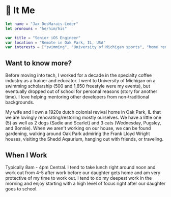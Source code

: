 # 👻 It Me

```swift
let name = "Jax DesMarais-Leder"
let pronouns = "he/him/his"

var title = "Senior iOS Engineer"
var location = "Remote in Oak Park, IL, USA"
var interests = ["swimming", "University of Michigan sports", "home renovations", "coffee", "tattoos"]
```

## Want to know more?

Before moving into tech, I worked for a decade in the specialty coffee industry as a trainer and educator. I went to University of Michigan on a swimming scholarship (500 and 1,650 freestyle were my events), but eventually dropped out of school for personal reasons (story for another time). I love helping mentoring other developers from non-traditional backgrounds.

My wife and I own a 1920s dutch colonial revival home in Oak Park, IL that we are lovingly renovating/restoring mostly ourselves. We have a little one (5) as well as 2 dogs (Sadie and Scarlet) and 3 cats (Wednesday, Pugsley, and Bonnie). When we aren't working on our house, we can be found gardening, walking around Oak Park admiring the Frank Lloyd Wright houses, visiting the Shedd Aqaurium, hanging out with friends, or traveling.

## When I Work

Typically 8am - 4pm Central. I tend to take lunch right around noon and work out from 4-5 after work before our daughter gets home and am very protective of my time to work out. I tend to do my deepest work in the morning and enjoy starting with a high level of focus right after our daughter goes to school.
